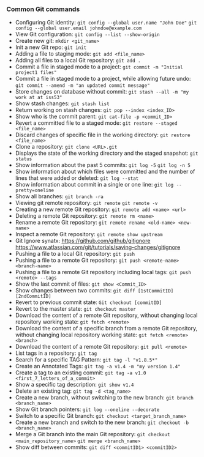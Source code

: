 ### Common Git commands
+ Configuring Git identity:
`git config --global user.name "John Doe"`
`git config --global user.email johndoe@example.com`
+ View Git configuration:
`git config --list --show-origin`
+ Create new git:
`mkdir <git_name>`
+ Init a new Git repo:
`git init`
+ Adding a file to staging mode:
`git add <file_name>`
+ Adding all files to a local Git repository:
`git add .`
+ Commit a file in staged mode to a project:
`git commit -m "Initial project1 files"`
+ Commit a file in staged mode to a project, while allowing future undo:
`git commit --amend -m "an updated commit message"`
+ Store changes on database without commit:
`git stash --all -m "my work at at iss53"`
+ Show stash changes:
`git stash list`
+ Return working on stash changes:
`git pop --index <index_ID>`
+ Show who is the commit parent:
`git cat-file -p <commit_ID>`
+ Revert a committed file to a staged mode:
`git restore --staged <file_name>`
+ Discard changes of specific file in the working directory:
`git restore <file_name>`
+ Clone a repository:
`git clone <URL>.git`
+ Displays the state of the working directory and the staged snapshot:
`git status`
+ Show information about the past 5 commits:
`git log -5`
`git log -n 5`
+ Show information about which files were committed and the number of lines that were added or deleted:
`git log --stat`
+ Show information about commit in a single or one line:
`git log --pretty=oneline`
+ Show all branches:
`git branch -ra`
+ Viewing git remote repository:
`git remote`
`git remote -v`
+ Creating a new remote Git repository:
`git remote add <name> <url>`
+ Deleting a remote Git repository:
`git remote rm <name>`
+ Rename a remote Git repository:
`git remote rename <old-name> <new-name>`
+ Inspect a remote Git repository:
`git remote show upstream`
+ Git Ignore synatx:
	https://github.com/github/gitignore
	https://www.atlassian.com/git/tutorials/saving-changes/gitignore
+ Pushing a file to a local Git repository:
`git push`
+ Pushing a file to a remote Git repository:
`git push <remote-name> <branch-name>`
+ Pushing a file to a remote Git repository including local tags:
`git push <remote> --tags`
+ Show the last commit of files:
`git show <Commit_ID>`
+ Show changes between two commits:
`git diff [1stCommitID] [2ndCommitID]`
+ Revert to previous commit state:
`Git checkout [commitID]`
+ Revert to the master state:
`git checkout master`
+ Download the content of a remote Git repository, without changing local repository working state:
`git fetch <remote>`
+ Download the content of a specific branch from a remote Git repository, without changing local repository working state:
`git fetch <remote> <branch>`
+ Download the content of a remote Git repository:
`git pull <remote>`
+ List tags in a repository:
`git tag`
+ Search for a specific TAG Pattern:
`git tag -l "v1.8.5*"`
+ Create an Annotated Tags:
`git tag -a v1.4 -m "my version 1.4"`
+ Create a tag to an existing commit:
`git tag -a v1.0 <first_7_letters_of_a_commit>`
+ Show a specific tag description:
`git show v1.4`
+ Delete an existing tag:
`git tag -d <tag_name>`
+ Create a new branch, without switching to the new branch:
`git branch <branch_name>`
+ Show Git branch pointers:
`git log --oneline --decorate`
+ Switch to a specific Git branch:
`git checkout <target_branch_name>`
+ Create a new branch and switch to the new branch:
`git checkout -b <branch_name>`
+ Merge a Git branch into the main Git repository:
`git checkout <main_repository_name>`
`git merge <branch_name>`
+ Show diff between commits:
`git diff <commitID1> <commitID2>`

